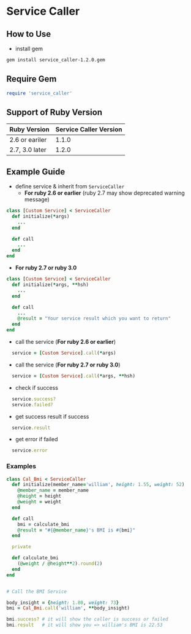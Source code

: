 # Service Caller

## How to Use
* install gem
``` bash
gem install service_caller-1.2.0.gem
```

## Require Gem
```ruby
require 'service_caller'
```

## Support of Ruby Version

| Ruby Version | Service Caller Version |
| - | - |
| 2.6 or eariler | 1.1.0 | 
| 2.7, 3.0 later | 1.2.0 |


## Example Guide

* define service & inherit from `ServiceCaller`
  * **For ruby 2.6 or earlier** (ruby 2.7 may show deprecated warning message)
```ruby
class [Custom Service] < ServiceCaller
  def initialize(*args)
    ...
  end

  def call
    ...
  end
end
```
  * **For ruby 2.7 or ruby 3.0**
``` ruby
class [Custom Service] < ServiceCaller
  def initialize(*args, **hsh)
    ...
  end

  def call
    ...
    @result = "Your service result which you want to return"
  end
end
``` 

* call the service (**For ruby 2.6 or earlier**)
```ruby
  service = [Custom Service].call(*args)
```

* call the service (**For ruby 2.7 or ruby 3.0**)
```ruby
  service = [Custom Service].call(*args, **hsh)
```

* check if success
```ruby
  service.success?
  service.failed?
```

* get success result if success
```ruby
  service.result
```

* get error if failed
```ruby
  service.error
```

### Examples

``` ruby
class Cal_Bmi < ServiceCaller
  def initialize(member_name='william', height: 1.55, weight: 52)
    @member_name = member_name
    @height = height
    @weight = weight
  end

  def call
    bmi = calculate_bmi
    @result = "#{@member_name}'s BMI is #{bmi}"
  end

  private

  def calculate_bmi
    (@weight / @height**2).round(2)
  end
end


# Call the BMI Service

body_insight = {height: 1.80, weight: 73}
bmi = Cal_Bmi.call('william', **body_insight)

bmi.success? # it will show the caller is success or failed
bmi.result   # it will show you => william's BMI is 22.53
```